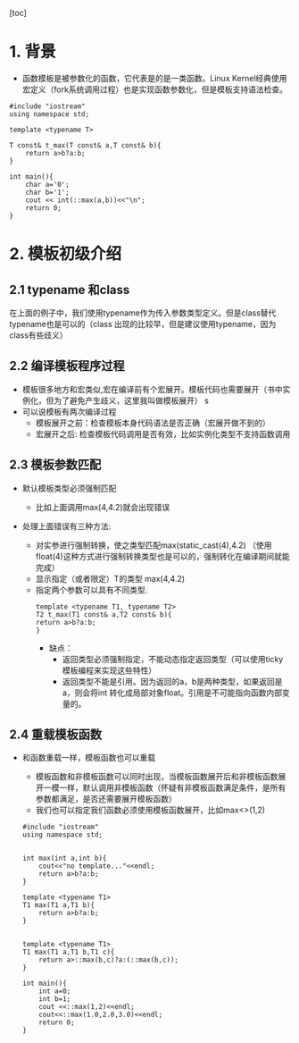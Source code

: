 [toc]

# 1. 背景
* 函数模板是被参数化的函数，它代表是的是一类函数。Linux Kernel经典使用宏定义（fork系统调用过程）也是实现函数参数化，但是模板支持语法检查。
```
#include "iostream"
using namespace std;

template <typename T>

T const& t_max(T const& a,T const& b){
    return a>b?a:b;
}

int main(){
    char a='0';
    char b='1';
    cout << int(::max(a,b))<<"\n";
    return 0;
}
```

# 2. 模板初级介绍
## 2.1 typename 和class
在上面的例子中，我们使用typename作为传入参数类型定义。但是class替代typename也是可以的（class 出现的比较早，但是建议使用typename，因为class有些歧义）

## 2.2 编译模板程序过程
* 模板很多地方和宏类似,宏在编译前有个宏展开。模板代码也需要展开（书中实例化，但为了避免产生歧义，这里我叫做模板展开）
s
* 可以说模板有两次编译过程
    * 模板展开之前：检查模板本身代码语法是否正确（宏展开做不到的）
    * 宏展开之后: 检查模板代码调用是否有效，比如实例化类型不支持函数调用

## 2.3 模板参数匹配
* 默认模板类型必须强制匹配
    * 比如上面调用max(4,4.2)就会出现错误

* 处理上面错误有三种方法:
    * 对实参进行强制转换，使之类型匹配max(static_cast<double>(4),4.2)  （使用float(4)这种方式进行强制转换类型也是可以的，强制转化在编译期间就能完成）
    * 显示指定（或者限定）T的类型 max<double>(4,4.2)
    * 指定两个参数可以具有不同类型.
        ```
        template <typename T1, typename T2>
        T2 t_max(T1 const& a,T2 const& b){
        return a>b?a:b;
        }
        ```
        * 缺点：
            * 返回类型必须强制指定，不能动态指定返回类型（可以使用ticky 模板编程来实现这些特性）
            * 返回类型不能是引用。因为返回的a，b是两种类型，如果返回是a，则会将int 转化成局部对象float。引用是不可能指向函数内部变量的。

## 2.4 重载模板函数
* 和函数重载一样，模板函数也可以重载
    * 模板函数和非模板函数可以同时出现，当模板函数展开后和非模板函数展开一模一样，默认调用非模板函数（怀疑有非模板函数满足条件，是所有参数都满足，是否还需要展开模板函数）
    * 我们也可以指定我们函数必须使用模板函数展开，比如max<>(1,2)
        
    ```
    #include "iostream"
    using namespace std;


    int max(int a,int b){
        cout<<"no template..."<<endl;
        return a>b?a:b;
    }

    template <typename T1>
    T1 max(T1 a,T1 b){
        return a>b?a:b;
    }


    template <typename T1>
    T1 max(T1 a,T1 b,T1 c){
        return a>::max(b,c)?a:(::max(b,c));
    }

    int main(){
        int a=0;
        int b=1;
        cout <<::max(1,2)<<endl;
        cout<<::max(1.0,2.0,3.0)<<endl;
        return 0;
    }
    ```


